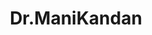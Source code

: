 ---
layout: doctor
profilePic : https://firebasestorage.googleapis.com/v0/b/dr-appointment-booking-app.appspot.com/o/ForPrac360%2Flogo.jpeg?alt=media&token=2a711c2b-50d4-4a92-aedf-f873c8e05df3&_gl=1*k9avfj*_ga*MTM3OTExNTkyMi4xNjk4MjIxMjY4*_ga_CW55HF8NVT*MTY5ODUwMzYzNC4xMy4xLjE2OTg1MDM2NTcuMzcuMC4w
title: Dr.ManiKandan
specialties: Cardiologists,Gynaecologist
description: Test
yearsOfExp: 12
location: Adyar
contact: 6575756757
hospitalName: Breathe Easy
avl_days: Sun - Tue - Wed.
_id: 66b1d23028fc276af3caf084
---